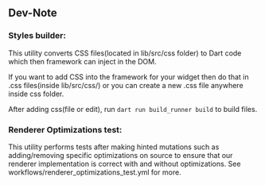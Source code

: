 ## Dev-Note

### Styles builder:

This utility converts CSS files(located in lib/src/css folder) to Dart code which then framework can inject in the DOM. 

If you want to add CSS into the framework for your widget then do that in .css files(inside lib/src/css/) or you can create a new .css file anywhere inside css folder.

After adding css(file or edit), run `dart run build_runner build` to build files.

### Renderer Optimizations test:

This utility performs tests after making hinted mutations such as adding/removing specific optimizations on source to ensure that our renderer implementation is correct with and without optimizations. See workflows/renderer_optimizations_test.yml for more.
